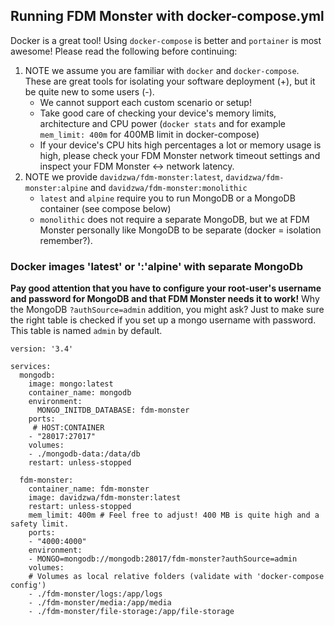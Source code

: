 ## Running FDM Monster with docker-compose.yml

Docker is a great tool! Using `docker-compose` is better and `portainer` is most awesome! Please read the following before continuing:
1) NOTE we assume you are familiar with `docker` and `docker-compose`. These are great tools for isolating your software deployment (+), but it be quite new to some users (-).
    - We cannot support each custom scenario or setup!
    - Take good care of checking your device's memory limits, architecture and CPU power (`docker stats` and for example `mem_limit: 400m` for 400MB limit in docker-compose)
    - If your device's CPU hits high percentages a lot or memory usage is high, please check your FDM Monster network timeout settings and inspect your FDM Monster <-> network latency. 
2) NOTE we provide `davidzwa/fdm-monster:latest`, `davidzwa/fdm-monster:alpine` and `davidzwa/fdm-monster:monolithic`
    - `latest` and `alpine` require you to run MongoDB or a MongoDB container (see compose below)
    - `monolithic` does not require a separate MongoDB, but we at FDM Monster personally like MongoDB to be separate (docker = isolation remember?).

### Docker images 'latest' or ':'alpine' with separate MongoDb
**Pay good attention that you have to configure your root-user's username and password for MongoDB and that FDM Monster needs it to work!**
Why the MongoDB `?authSource=admin` addition, you might ask? Just to make sure the right table is checked if you set up a mongo username with password. This table is named `admin` by default.

```
version: '3.4' 

services:
  mongodb:
    image: mongo:latest
    container_name: mongodb
    environment:
      MONGO_INITDB_DATABASE: fdm-monster
    ports:
     # HOST:CONTAINER
    - "28017:27017"
    volumes:
    - ./mongodb-data:/data/db
    restart: unless-stopped

  fdm-monster:
    container_name: fdm-monster    
    image: davidzwa/fdm-monster:latest
    restart: unless-stopped
    mem_limit: 400m # Feel free to adjust! 400 MB is quite high and a safety limit.
    ports:
    - "4000:4000"
    environment:
    - MONGO=mongodb://mongodb:28017/fdm-monster?authSource=admin
    volumes:
    # Volumes as local relative folders (validate with 'docker-compose config')
    - ./fdm-monster/logs:/app/logs
    - ./fdm-monster/media:/app/media
    - ./fdm-monster/file-storage:/app/file-storage
```
